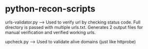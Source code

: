 # python-recon-scripts

urls-validator.py   -->   Used to verify url by checking status code. Full directory is passed with multiple urls.txt. Generates 2 output files for manual verification and verified working urls.


upcheck.py    -->  Used to validate alive domains (just like httprobe)
